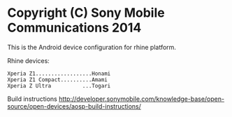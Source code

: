 Copyright (C) Sony Mobile Communications 2014
=============================================

This is the Android device configuration for rhine platform.

Rhine devices:

    Xperia Z1..................Honami
    Xperia Z1 Compact..........Amami
    Xperia Z Ultra          ...Togari

Build instructions
http://developer.sonymobile.com/knowledge-base/open-source/open-devices/aosp-build-instructions/
